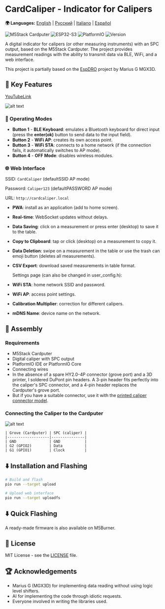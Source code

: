 # CardCaliper - Indicator for Calipers

**🌍 Languages:** [English](readme.md) | [Русский](README_RU.md) | [Italiano](README_IT.md) | [Español](README_ES.md)

![M5Stack Cardputer](https://img.shields.io/badge/Hardware-M5Stack%20Cardputer-blue)
![ESP32-S3](https://img.shields.io/badge/MCU-ESP32--S3-green)
![PlatformIO](https://img.shields.io/badge/Platform-PlatformIO-orange)
![Version](https://img.shields.io/badge/Version-2.0.0-brightgreen)

A digital indicator for calipers (or other measuring instruments) with an SPC output, based on the M5Stack Cardputer. The project provides measurement readings with the ability to transmit data via BLE, WiFi, and a web interface.

This project is partially based on the [EspDRO](https://github.com/MGX3D/EspDRO) project by Marius G MGX3D.

## 🎯 Key Features

[YouTubeLink](https://www.youtube.com/shorts/dYnquSnqz-o)

![alt text](images/CardCaliperGIF.gif)

### 🔗 Operating Modes
- **Button 1** - **BLE Keyboard**: emulates a Bluetooth keyboard for direct input (press the **enter(ok)** button to send data to the input field).
- **Button 2** - **WiFi AP**: creates its own access point.
- **Button 3** - **WiFi STA**: connects to a home network (if the connection fails, it automatically switches to AP mode).
- **Button 4** - **OFF Mode**: disables wireless modules.

### 🌐 Web Interface
  SSID: `CardCaliper` (defaultSSID AP mode)

  Password: `Caliper123` (defaultPASSWORD AP mode)

  URL: `http://cardcaliper.local`
- **PWA**: install as an application (add to home screen).
- **Real-time**: WebSocket updates without delays.
- **Data Saving**: click on a measurement or press enter (desktop) to save it to the table.
- **Copy to Clipboard**: tap or click (desktop) on a measurement to copy it.
- **Data Deletion**: swipe on a measurement in the table or use the trash can emoji button (deletes all measurements).
- **CSV Export**: download saved measurements in table format.

  Settings page (can also be changed in user_config.h):
- **WiFi STA**: home network SSID and password.
- **WiFi AP**: access point settings.
- **Calibration Multiplier**: correction for different calipers.
- **mDNS Name**: device name on the network.

## 🔧 Assembly
### Requirements
- M5Stack Cardputer
- Digital caliper with SPC output
- PlatformIO IDE or PlatformIO Core
- Connecting wires
- In the absence of a spare HY2.0-4P connector (grove port) and a 3D printer, I soldered DuPont pin headers. A 3-pin header fits perfectly into the caliper's SPC connector, and a 4-pin header replaces the Cardputer's grove port.
- But if you have a suitable connector, use it with the [printed caliper connector model](https://github.com/MGX3D/EspDRO/blob/master/CAD/spc_connector.stl).

### Connecting the Caliper to the Cardputer
![alt text](images/Pinout.png)

```
| Grove (Cardputer) | SPC (caliper) |
|-------------------|---------------|
| GND               | GND           |
| G2 (GPIO2)        | Data          |
| G1 (GPIO1)        | Clock         |
```

## ⬇️ Installation and Flashing

```bash
# Build and flash
pio run --target upload

# Upload web interface
pio run --target uploadfs
```
## ⬇️ Quick Flashing

A ready-made firmware is also available on M5Burner.

## 📄 License

MIT License - see the [LICENSE](LICENSE) file.

## 🏆 Acknowledgements

- Marius G (MGX3D) for implementing data reading without using logic level shifters.
- AI for implementing the code through idiotic requests.
- Everyone involved in writing the libraries used.
